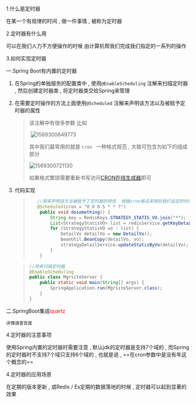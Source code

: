 1.什么是定时器

在某一个有规律的时间 , 做一件事情 , 被称为定时器





2.定时器有什么用

可以在我们人力不方便操作的时候 由计算机帮我们完成我们指定的一系列的操作 







3.如何实现定时器

一.Spring Boot有内置的定时器

1. 在Spring的单独服务的配置类中 , 使用`@EnableScheduling` 注解来扫描定时器 , 然后创建定时器类 , 将定时器类交给Spring来管理 

2. 在需要定时操作的方法上面使用`@Scheduled` 注解来声明该方法以及被赋予定时器的属性

   >  该注解中有很多参数 比如
   >
   > ​								 ![1569300649773](C:\Users\Zhangxinuser\AppData\Roaming\Typora\typora-user-images\1569300649773.png)
   >
   > 其中我们最常用的就是 `cron ` 一种格式规范 , 大致可包含为如下的组成部分
   >
   > ![1569300721130](C:\Users\Zhangxinuser\AppData\Roaming\Typora\typora-user-images\1569300721130.png)
   >
   > 如果格式繁琐需要重新书写访问[CRON在线生成器](http://cron.qqe2.com/)即可

3. 代码实现

   > ```java
   > 	//用来声明该方法被赋予了定时器的特性  根据cron格式来辨别我们设定的时间
   > 	@Scheduled(cron = "0 0 0-5 * * ?")
   >     public void dosomething() {
   >         String key = RedisKeys.STRATEGY_STATIS_VO.join("*");
   >         List<StrategyStatisVO> list = redisService.getKeyDetailVO(key);
   >         for (StrategyStatisVO vo : list) {
   >             DetailVo detailVo = new DetailVo();
   >             BeanUtil.BeanCopy(detailVo, vo);
   >             strategyDetailService.updateStatisByVo(detailVo);
   >         }
   >     }
   > ```

   > ```java
   > //用来扫描定时器
   > @EnableScheduling
   > public class MgrsiteServer {
   >     public static void main(String[] args) {
   >         SpringApplication.run(MgrsiteServer.class);
   >     }
   > }   
   > 
   > 
   > ```

二.SpringBoot集成<font style="color:red">quartz</font>

``详情请查百度``



4.定时器的注意事项

使用Spring内置的定时器时需要注意 , 默认jdk的定时器是支持7个域的 , 而Spring的定时器时不支持7个域只支持6个域的 , 也就是说 , ==在cron参数中是没有年这个概念的==







4.定时器的应用场景

在定期的版本更新 , 或Redis / Es定期的数据落地的时候 , 定时器可以起到显著的效果



